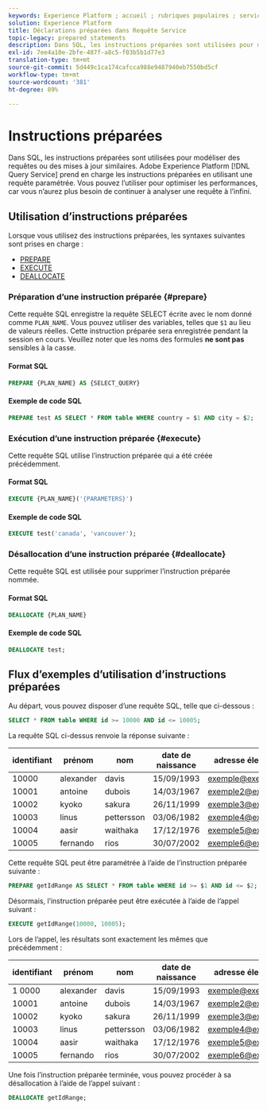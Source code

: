 ```yaml
---
keywords: Experience Platform ; accueil ; rubriques populaires ; service de requête ; service de Requête ; instructions préparées ; préparé ; sql ;
solution: Experience Platform
title: Déclarations préparées dans Requête Service
topic-legacy: prepared statements
description: Dans SQL, les instructions préparées sont utilisées pour modéliser des requêtes ou des mises à jour similaires. Adobe Experience Platform Query Service prend en charge les instructions préparées à l’aide d’une requête paramétrée.
exl-id: 7ee4a10e-2bfe-487f-a8c5-f03b5b1d77e3
translation-type: tm+mt
source-git-commit: 5d449c1ca174cafcca988e9487940eb7550bd5cf
workflow-type: tm+mt
source-wordcount: '381'
ht-degree: 89%

---
```


# Instructions préparées

Dans SQL, les instructions préparées sont utilisées pour modéliser des requêtes ou des mises à jour similaires. Adobe Experience Platform [!DNL Query Service] prend en charge les instructions préparées en utilisant une requête paramétrée. Vous pouvez l’utiliser pour optimiser les performances, car vous n’aurez plus besoin de continuer à analyser une requête à l’infini.

## Utilisation d’instructions préparées

Lorsque vous utilisez des instructions préparées, les syntaxes suivantes sont prises en charge :

- [PREPARE](#prepare)
- [EXECUTE](#execute)
- [DEALLOCATE](#deallocate)

### Préparation d’une instruction préparée {#prepare}

Cette requête SQL enregistre la requête SELECT écrite avec le nom donné comme `PLAN_NAME`. Vous pouvez utiliser des variables, telles que `$1` au lieu de valeurs réelles. Cette instruction préparée sera enregistrée pendant la session en cours. Veuillez noter que les noms des formules **ne sont pas** sensibles à la casse.

#### Format SQL

```sql
PREPARE {PLAN_NAME} AS {SELECT_QUERY}
```

#### Exemple de code SQL

```sql
PREPARE test AS SELECT * FROM table WHERE country = $1 AND city = $2;
```

### Exécution d’une instruction préparée {#execute}

Cette requête SQL utilise l’instruction préparée qui a été créée précédemment.

#### Format SQL

```sql
EXECUTE {PLAN_NAME}('{PARAMETERS}')
```

#### Exemple de code SQL

```sql
EXECUTE test('canada', 'vancouver');
```

### Désallocation d’une instruction préparée {#deallocate}

Cette requête SQL est utilisée pour supprimer l’instruction préparée nommée.

#### Format SQL

```sql
DEALLOCATE {PLAN_NAME}
```

#### Exemple de code SQL

```sql
DEALLOCATE test;
```

## Flux d’exemples d’utilisation d’instructions préparées

Au départ, vous pouvez disposer d’une requête SQL, telle que ci-dessous :

```sql
SELECT * FROM table WHERE id >= 10000 AND id <= 10005;
```

La requête SQL ci-dessus renvoie la réponse suivante :

| identifiant | prénom | nom | date de naissance | adresse électronique | ville | pays |
|--- | --------- | -------- | --------- | ----- | ------- | ---- |
| 10000 | alexander | davis | 15/09/1993 | exemple@exemple.com | Vancouver | Canada |
| 10001 | antoine | dubois | 14/03/1967 | exemple2@exemple.com | Paris | France |
| 10002 | kyoko | sakura | 26/11/1999 | exemple3@exemple.com | Tokyo | Japon |
| 10003 | linus | pettersson | 03/06/1982 | exemple4@exemple.com | Stockholm | Suède |
| 10004 | aasir | waithaka | 17/12/1976 | exemple5@exemple.com | Nairobi | Kenya |
| 10005 | fernando | rios | 30/07/2002 | exemple6@exemple.com | Santiago | Chili |

Cette requête SQL peut être paramétrée à l’aide de l’instruction préparée suivante :

```sql
PREPARE getIdRange AS SELECT * FROM table WHERE id >= $1 AND id <= $2; 
```

Désormais, l’instruction préparée peut être exécutée à l’aide de l’appel suivant :

```sql
EXECUTE getIdRange(10000, 10005);
```

Lors de l’appel, les résultats sont exactement les mêmes que précédemment :

| identifiant | prénom | nom | date de naissance | adresse électronique | ville | pays |
|--- | --------- | -------- | --------- | ----- | ------- | ---- |
| 1 0000 | alexander | davis | 15/09/1993 | exemple@exemple.com | Vancouver | Canada |
| 10001 | antoine | dubois | 14/03/1967 | exemple2@exemple.com | Paris | France |
| 10002 | kyoko | sakura | 26/11/1999 | exemple3@exemple.com | Tokyo | Japon |
| 10003 | linus | pettersson | 03/06/1982 | exemple4@exemple.com | Stockholm | Suède |
| 10004 | aasir | waithaka | 17/12/1976 | exemple5@exemple.com | Nairobi | Kenya |
| 10005 | fernando | rios | 30/07/2002 | exemple6@exemple.com | Santiago | Chili |

Une fois l’instruction préparée terminée, vous pouvez procéder à sa désallocation à l’aide de l’appel suivant :

```sql
DEALLOCATE getIdRange;
```
